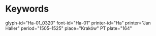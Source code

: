 # Keywords
glyph-id="Ha-01_0320"
font-id="Ha-01"
printer-id="Ha"
printer="Jan Haller"
period="1505–1525"
place="Kraków"
PT plate="164"
